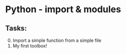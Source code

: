 # Python - import & modules

## Tasks:

0. Import a simple function from a simple file
1. My first toolbox!
